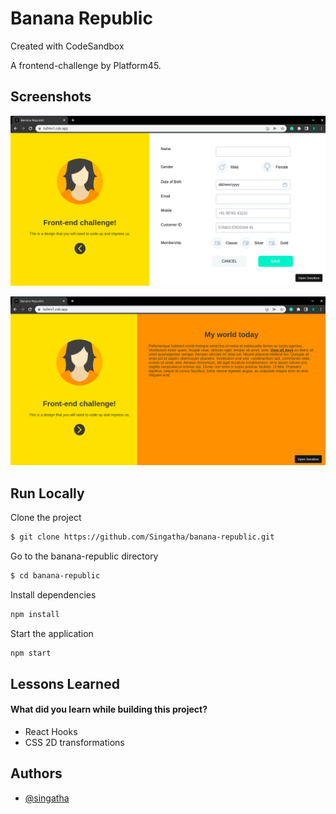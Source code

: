 # Banana Republic

Created with CodeSandbox

A frontend-challenge by Platform45.

## Screenshots

![App Screenshot](./src/assets/images/screenshot_1.png)

![App Screenshot](./src/assets/images/screenshot_2.png)

## Run Locally

Clone the project

```bash
$ git clone https://github.com/Singatha/banana-republic.git
```

Go to the banana-republic directory

```bash
$ cd banana-republic
```

Install dependencies

```bash
npm install
```

Start the application

```bash
npm start
```

## Lessons Learned

#### What did you learn while building this project?

- React Hooks
- CSS 2D transformations

## Authors

- [@singatha](https://www.github.com/singatha)
